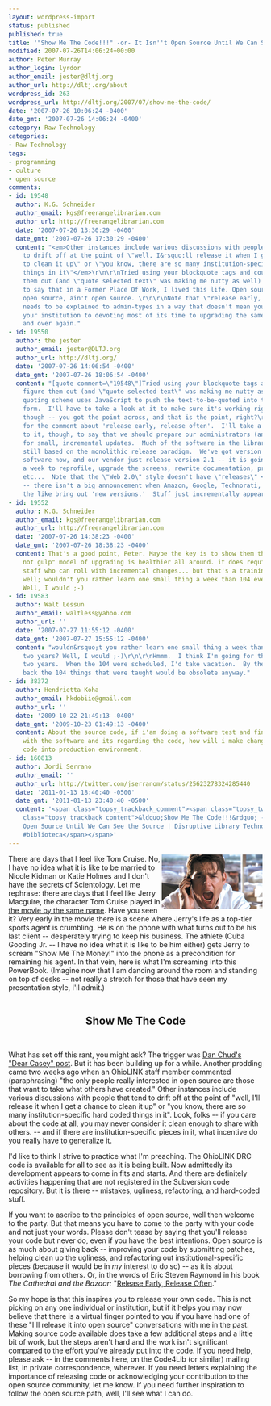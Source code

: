 ```yaml
---
layout: wordpress-import
status: published
published: true
title: '"Show Me The Code!!!" -or- It Isn''t Open Source Until We Can See the Source'
modified: 2007-07-26T14:06:24+00:00
author: Peter Murray
author_login: lyrdor
author_email: jester@dltj.org
author_url: http://dltj.org/about
wordpress_id: 263
wordpress_url: http://dltj.org/2007/07/show-me-the-code/
date: '2007-07-26 10:06:24 -0400'
date_gmt: '2007-07-26 14:06:24 -0400'
category: Raw Technology
categories:
- Raw Technology
tags:
- programming
- culture
- open source
comments:
- id: 19548
  author: K.G. Schneider
  author_email: kgs@freerangelibrarian.com
  author_url: http://freerangelibrarian.com
  date: '2007-07-26 13:30:29 -0400'
  date_gmt: '2007-07-26 17:30:29 -0400'
  content: "<em>Other instances include various discussions with people that tend
    to drift off at the point of \"well, I&rsquo;ll release it when I get a chance
    to clean it up\" or \"you know, there are so many institution-specific hard coded
    things in it\"</em>\r\n\r\nTried using your blockquote tags and couldn't figure
    them out (and \"quote selected text\" was making me nutty as well). But wanted
    to say that in a Former Place Of Work, I lived this life. Open source that isn't
    open source, ain't open source. \r\n\r\nNote that \"release early, release often\"
    needs to be explained to admin-types in a way that doesn't mean you're committing
    your institution to devoting most of its time to upgrading the same software over
    and over again."
- id: 19550
  author: the jester
  author_email: jester@DLTJ.org
  author_url: http://dltj.org/
  date: '2007-07-26 14:06:54 -0400'
  date_gmt: '2007-07-26 18:06:54 -0400'
  content: "[quote comment=\"19548\"]Tried using your blockquote tags and couldn't
    figure them out (and \"quote selected text\" was making me nutty as well).[/quote]\r\n\r\nThe
    quoting scheme uses JavaScript to push the text-to-be-quoted into the comment
    form.  I'll have to take a look at it to make sure it's working right.  'salright,
    though -- you got the point across, and that is the point, right?\r\n\r\nThanks
    for the comment about 'release early, release often'.  I'll take a small exception
    to it, though, to say that we should prepare our administrators (and our systems)
    for small, incremental updates.  Much of the software in the library arena is
    still based on the monolithic release paradigm.  We've got version 2.0 of the
    software now, and our vendor just release version 2.1 -- it is going to take us
    a week to reprofile, upgrade the screens, rewrite documentation, prepare staff,
    etc...  Note that the \"Web 2.0\" style doesn't have \"releases\" <i>per se</i>
    -- there isn't a big announcement when Amazon, Google, Technorati, Flickr, and
    the like bring out 'new versions.'  Stuff just incrementally appears."
- id: 19552
  author: K.G. Schneider
  author_email: kgs@freerangelibrarian.com
  author_url: http://freerangelibrarian.com
  date: '2007-07-26 14:38:23 -0400'
  date_gmt: '2007-07-26 18:38:23 -0400'
  content: That's a good point, Peter. Maybe the key is to show them that the "sip
    not gulp" model of upgrading is healthier all around. it does require library
    staff who can roll with incremental changes... but that's a training issue as
    well; wouldn't you rather learn one small thing a week than 104 every two years?
    Well, I would ;-)
- id: 19583
  author: Walt Lessun
  author_email: waltless@yahoo.com
  author_url: ''
  date: '2007-07-27 11:55:12 -0400'
  date_gmt: '2007-07-27 15:55:12 -0400'
  content: "wouldn&rsquo;t you rather learn one small thing a week than 104 every
    two years? Well, I would ;-)\r\n\r\nHmmm.  I think I'm going for the 104 every
    two years.  When the 104 were scheduled, I'd take vacation.  By the time I got
    back the 104 things that were taught would be obsolete anyway."
- id: 38372
  author: Hendrietta Koha
  author_email: hkdobiie@gmail.com
  author_url: ''
  date: '2009-10-22 21:49:13 -0400'
  date_gmt: '2009-10-23 01:49:13 -0400'
  content: About the source code, if i'am doing a software test and find some problems
    with the software and its regarding the code, how will i make changes and intergrate
    code into production environment.
- id: 160813
  author: Jordi Serrano
  author_email: ''
  author_url: http://twitter.com/jserranom/status/25623278324285440
  date: '2011-01-13 18:40:40 -0500'
  date_gmt: '2011-01-13 23:40:40 -0500'
  content: '<span class="topsy_trackback_comment"><span class="topsy_twitter_username"><span
    class="topsy_trackback_content">&ldquo;Show Me The Code!!!&rdquo; -or- It Isn&rsquo;t
    Open Source Until We Can See the Source | Disruptive Library Technology http://t.co/z5JZSgQ
    #biblioteca</span></span>'
---
```

<p><img src="/assets/images/2007/07/money_21.jpg" alt="Show Me the Money!" title="Show Me the Money!" align="right" width="200" height="108" border="0" />  There are days that I feel like Tom Cruise.  No, I have no idea what it is like to be married to Nicole Kidman or Katie Holmes and I don't have the secrets of Scientology.  Let me rephrase:  there are days that I feel like Jerry Macguire, the character Tom Cruise played in <a href="http://imdb.com/title/tt0116695" title="IMDB: Show me the Money">the movie by the same name</a>.  Have you seen it?  Very early in the movie there is a scene where Jerry's life as a top-tier sports agent is crumbling.  He is on the phone with what turns out to be his last client -- desperately trying to keep his business.  The athlete (Cuba Gooding Jr. -- I have no idea what it is like to be him either) gets Jerry to scream "Show Me The Money!" into the phone as a precondition for remaining his agent.  In that vein, here is what I'm screaming into this PowerBook.  (Imagine now that I am dancing around the room and standing on top of desks -- not really a stretch for those that have seen my presentation style, I'll admit.)</p>
<div style="text-align: center; font-weight: bolder; font-size: 150%; padding: 1.5em;">Show Me The Code</div>
<p>What has set off this rant, you might ask?  The trigger was <a href="http://onebiglibrary.net/story/dear-casey-bisson" title="Dear Casey Bisson&#039; posting in One Big Library">Dan Chud's "Dear Casey" post</a>.  But it has been building up for a while.  Another prodding came two weeks ago when an OhioLINK staff member commented (paraphrasing) "the only people really interested in open source are those that want to take what others have created."  Other instances include various discussions with people that tend to drift off at the point of "well, I'll release it when I get a chance to clean it up" or "you know, there are so many institution-specific hard coded things in it".  Look, folks -- if you care about the code at all, you may never consider it clean enough to share with others. -- and if there are institution-specific pieces in it, what incentive do you really have to generalize it.</p>
<p>I'd like to think I strive to practice what I'm preaching.  The OhioLINK DRC code is available for all to see as it is being built.  Now admittedly its development appears to come in fits and starts.  And there are definitely activities happening that are not registered in the Subversion code repository.  But it is there -- mistakes, ugliness, refactoring, and hard-coded stuff.</p>
<p>If you want to ascribe to the principles of open source, well then welcome to the party.  But that means you have to come to the party with your code and not just your words.  Please don't tease by saying that you'll release your code but never do, even if you have the best intentions.  Open source is as much about giving back -- improving your code by submitting patches, helping clean up the ugliness, and refactoring out institutional-specific pieces (because it would be in <em>my</em> interest to do so) -- as it is about borrowing from others.  Or, in the words of Eric Steven Raymond in his book <i>The Cathedral and the Bazaar:</i> "<a href="http://www.catb.org/~esr/writings/cathedral-bazaar/cathedral-bazaar/ar01s04.html" title="Chapter 1, Section 4 of The Cathedral and the Bazaar">Release Early, Release Often</a>."</p>
<p>So my hope is that this inspires you to release your own code.  This is not picking on any one individual or institution, but if it helps you may now believe that there is a virtual finger pointed to you if you have had one of these "I'll release it into open source" conversations with me in the past.  Making source code available does take a few additional steps and a little bit of work, but the steps aren't hard and the work isn't significant compared to the effort you've already put into the code.  If you need help, please ask -- in the comments here, on the Code4Lib (or similar) mailing list, in private correspondence, wherever.  If you need letters explaining the importance of releasing code or acknowledging your contribution to the open source community, let me know.  If you need further inspiration to follow the open source path, well, I'll see what I can do.</p>
